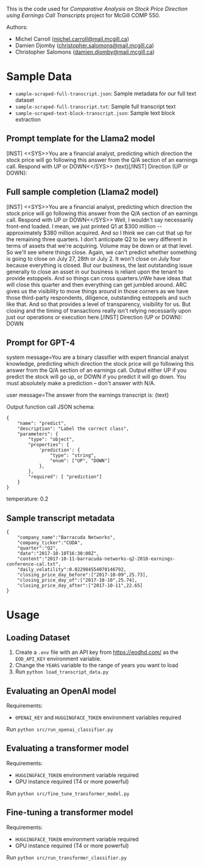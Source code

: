 This is the code used for *Comparative Analysis on Stock Price Direction using Earnings Call Transcripts* project for McGill COMP 550.

Authors:
- Michel Carroll (michel.carroll@mail.mcgill.ca)
- Damien Djomby (christopher.salomons@mail.mcgill.ca)
- Christopher Salomons (damien.djomby@mail.mcgill.ca)

# Sample Data

- `sample-scraped-full-transcript.json`: Sample metadata for our full text dataset
- `sample-scraped-full-transcript.txt`: Sample full transcript text
- `sample-scraped-text-block-transcript.json`: Sample text block extraction

## Prompt template for the Llama2 model

[INST] <\<SYS>>You are a financial analyst, predicting which direction the stock price will go following this answer from the Q/A section of an earnings call. Respond with UP or DOWN<\</SYS>> {text}[/INST]
Direction (UP or DOWN):

## Full sample completion (Llama2 model)

[INST] <\<SYS>>You are a financial analyst, predicting which direction the stock price will go following this answer from the Q/A section of an earnings call. Respond with UP or DOWN<\</SYS>> Well, I wouldn't say necessarily front-end loaded. I mean, we just printed Q1 at $300 million -- approximately $380 million acquired. And so I think we can cut that up for the remaining three quarters. I don't anticipate Q2 to be very different in terms of assets that we're acquiring. Volume may be down or at that level. So we'll see where things close. Again, we can't predict whether something is going to close on July 27, 28th or July 2. It won't close on July four because everything is closed. But our business, the last outstanding issue generally to close an asset in our business is reliant upon the tenant to provide estoppels. And so things can cross quarters.\nWe have ideas that will close this quarter and then everything can get jumbled around. ARC gives us the visibility to move things around in those corners as we have those third-party respondents, diligence, outstanding estoppels and such like that. And so that provides a level of transparency, visibility for us. But closing and the timing of transactions really isn't relying necessarily upon just our operations or execution here.[/INST]
Direction (UP or DOWN): DOWN

## Prompt for GPT-4

system message=You are a binary classifier with expert financial analyst knowledge, predicting which direction the stock price will go following this answer from the Q/A section of an earnings call. Output either UP if you predict the stock will go up, or DOWN if you predict it will go down. You must absolutely make a prediction – don't answer with N/A.

user message=The answer from the earnings transcript is: {text}

Output function call JSON schema: 
```
{
    "name": "predict",
    "description": "Label the correct class",
    "parameters": {
        "type": "object",
        "properties": {
            'prediction': {
                "type": "string",
                "enum": ["UP", "DOWN"]
            },
        },
        "required": [ "prediction"]
    }
}
```

temperature: 0.2

## Sample transcript metadata

```
{
    "company_name":"Barracuda Networks",
    "company_ticker":"CUDA",
    "quarter":"Q2",
    "date":"2017-10-10T16:30:00Z",
    "content":"2017-10-11-barracuda-networks-q2-2018-earnings-conference-cal.txt",
    "daily_volatility":0.022984554070146792,
    "closing_price_day_before":["2017-10-09",25.73],
    "closing_price_day_of":["2017-10-10",25.74],
    "closing_price_day_after":["2017-10-11",22.65]
}
```

# Usage 

## Loading Dataset

1. Create a `.env` file with an API key from https://eodhd.com/ as the `EOD_API_KEY` environment variable.
2. Change the `YEARS` variable to the range of years you want to load
3. Run `python load_transcript_data.py`

## Evaluating an OpenAI model 

Requirements:
- `OPENAI_KEY` and `HUGGINGFACE_TOKEN` environment variables required

Run `python src/run_openai_classifier.py`

## Evaluating a transformer model 

Requirements:
- `HUGGINGFACE_TOKEN` environment variable required
- GPU instance required (T4 or more powerful)

Run `python src/fine_tune_transformer_model.py`

## Fine-tuning a transformer model

Requirements:
- `HUGGINGFACE_TOKEN` environment variable required
- GPU instance required (T4 or more powerful)

Run `python src/run_transformer_classifier.py`
